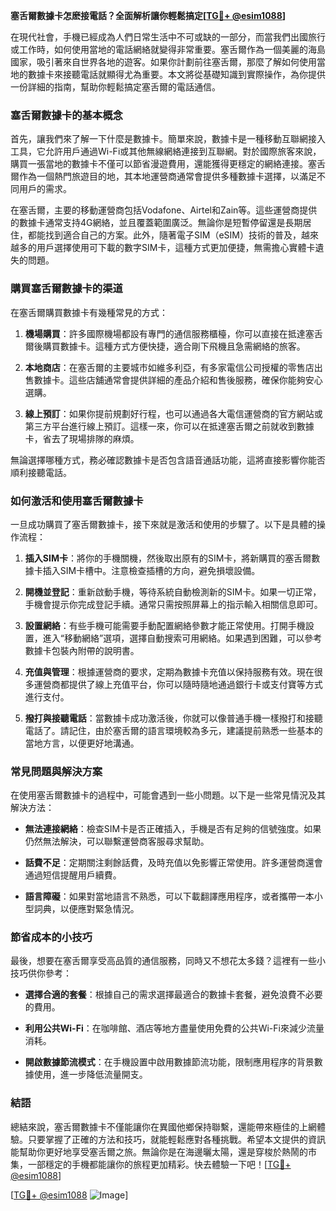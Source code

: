 **塞舌爾數據卡怎麽接電話？全面解析讓你輕鬆搞定[[TG💪+ @esim1088](https://t.me/s/esim1088)]**

在現代社會，手機已經成為人們日常生活中不可或缺的一部分，而當我們出國旅行或工作時，如何使用當地的電話網絡就變得非常重要。塞舌爾作為一個美麗的海島國家，吸引著來自世界各地的遊客。如果你計劃前往塞舌爾，那麼了解如何使用當地的數據卡來接聽電話就顯得尤為重要。本文將從基礎知識到實際操作，為你提供一份詳細的指南，幫助你輕鬆搞定塞舌爾的電話通信。

### 塞舌爾數據卡的基本概念

首先，讓我們來了解一下什麼是數據卡。簡單來說，數據卡是一種移動互聯網接入工具，它允許用戶通過Wi-Fi或其他無線網絡連接到互聯網。對於國際旅客來說，購買一張當地的數據卡不僅可以節省漫遊費用，還能獲得更穩定的網絡連接。塞舌爾作為一個熱門旅遊目的地，其本地運營商通常會提供多種數據卡選擇，以滿足不同用戶的需求。

在塞舌爾，主要的移動運營商包括Vodafone、Airtel和Zain等。這些運營商提供的數據卡通常支持4G網絡，並且覆蓋範圍廣泛。無論你是短暫停留還是長期居住，都能找到適合自己的方案。此外，隨著電子SIM（eSIM）技術的普及，越來越多的用戶選擇使用可下載的數字SIM卡，這種方式更加便捷，無需擔心實體卡遺失的問題。

### 購買塞舌爾數據卡的渠道

在塞舌爾購買數據卡有幾種常見的方式：

1. **機場購買**：許多國際機場都設有專門的通信服務櫃檯，你可以直接在抵達塞舌爾後購買數據卡。這種方式方便快捷，適合剛下飛機且急需網絡的旅客。
   
2. **本地商店**：在塞舌爾的主要城市如維多利亞，有多家電信公司授權的零售店出售數據卡。這些店舖通常會提供詳細的產品介紹和售後服務，確保你能夠安心選購。

3. **線上預訂**：如果你提前規劃好行程，也可以通過各大電信運營商的官方網站或第三方平台進行線上預訂。這樣一來，你可以在抵達塞舌爾之前就收到數據卡，省去了現場排隊的麻煩。

無論選擇哪種方式，務必確認數據卡是否包含語音通話功能，這將直接影響你能否順利接聽電話。

### 如何激活和使用塞舌爾數據卡

一旦成功購買了塞舌爾數據卡，接下來就是激活和使用的步驟了。以下是具體的操作流程：

1. **插入SIM卡**：將你的手機關機，然後取出原有的SIM卡，將新購買的塞舌爾數據卡插入SIM卡槽中。注意檢查插槽的方向，避免損壞設備。

2. **開機並登記**：重新啟動手機，等待系統自動檢測新的SIM卡。如果一切正常，手機會提示你完成登記手續。通常只需按照屏幕上的指示輸入相關信息即可。

3. **設置網絡**：有些手機可能需要手動配置網絡參數才能正常使用。打開手機設置，進入“移動網絡”選項，選擇自動搜索可用網絡。如果遇到困難，可以參考數據卡包裝內附帶的說明書。

4. **充值與管理**：根據運營商的要求，定期為數據卡充值以保持服務有效。現在很多運營商都提供了線上充值平台，你可以隨時隨地通過銀行卡或支付寶等方式進行支付。

5. **撥打與接聽電話**：當數據卡成功激活後，你就可以像普通手機一樣撥打和接聽電話了。請記住，由於塞舌爾的語言環境較為多元，建議提前熟悉一些基本的當地方言，以便更好地溝通。

### 常見問題與解決方案

在使用塞舌爾數據卡的過程中，可能會遇到一些小問題。以下是一些常見情況及其解決方法：

- **無法連接網絡**：檢查SIM卡是否正確插入，手機是否有足夠的信號強度。如果仍然無法解決，可以聯繫運營商客服尋求幫助。
  
- **話費不足**：定期關注剩餘話費，及時充值以免影響正常使用。許多運營商還會通過短信提醒用戶續費。

- **語言障礙**：如果對當地語言不熟悉，可以下載翻譯應用程序，或者攜帶一本小型詞典，以便應對緊急情況。

### 節省成本的小技巧

最後，想要在塞舌爾享受高品質的通信服務，同時又不想花太多錢？這裡有一些小技巧供你參考：

- **選擇合適的套餐**：根據自己的需求選擇最適合的數據卡套餐，避免浪費不必要的費用。
  
- **利用公共Wi-Fi**：在咖啡館、酒店等地方盡量使用免費的公共Wi-Fi來減少流量消耗。

- **開啟數據節流模式**：在手機設置中啟用數據節流功能，限制應用程序的背景數據使用，進一步降低流量開支。

### 結語

總結來說，塞舌爾數據卡不僅能讓你在異國他鄉保持聯繫，還能帶來極佳的上網體驗。只要掌握了正確的方法和技巧，就能輕鬆應對各種挑戰。希望本文提供的資訊能幫助你更好地享受塞舌爾之旅。無論你是在海邊曬太陽，還是穿梭於熱鬧的市集，一部穩定的手機都能讓你的旅程更加精彩。快去體驗一下吧！[[TG💪+ @esim1088](https://t.me/s/esim1088)]

[[TG💪+ @esim1088](https://t.me/s/esim1088) ![Image](https://i.postimg.cc/4NQfJmqS/Snipaste-2025-05-13-00-14-12.png)]